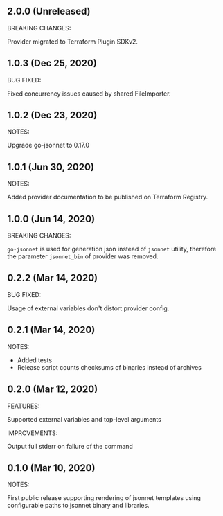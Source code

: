 ## 2.0.0 (Unreleased)

BREAKING CHANGES:

Provider migrated to Terraform Plugin SDKv2.

## 1.0.3 (Dec 25, 2020)

BUG FIXED:

Fixed concurrency issues caused by shared FileImporter.

## 1.0.2 (Dec 23, 2020)

NOTES:

Upgrade go-jsonnet to 0.17.0 

## 1.0.1 (Jun 30, 2020)

NOTES:

Added provider documentation to be published on Terraform Registry.

## 1.0.0 (Jun 14, 2020)

BREAKING CHANGES:

`go-jsonnet` is used for generation json instead of `jsonnet` utility, therefore
the parameter `jsonnet_bin` of provider was removed.

## 0.2.2 (Mar 14, 2020)

BUG FIXED:

Usage of external variables don't distort provider config.

## 0.2.1 (Mar 14, 2020)

NOTES:

* Added tests
* Release script counts checksums of binaries instead of archives 

## 0.2.0 (Mar 12, 2020)

FEATURES:

Supported external variables and top-level arguments

IMPROVEMENTS:

Output full stderr on failure of the command

## 0.1.0 (Mar 10, 2020)

NOTES:

First public release supporting rendering of jsonnet templates using configurable paths to jsonnet binary and libraries.
